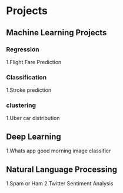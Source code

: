 # Projects

## Machine Learning Projects
### Regression
1.Flight Fare Prediction
### Classification 
1.Stroke prediction

### clustering 
1.Uber  car distribution



## Deep Learning
1.Whats app good morning image classifier
## Natural Language Processing
   1.Spam or Ham
   2.Twitter Sentiment Analysis
